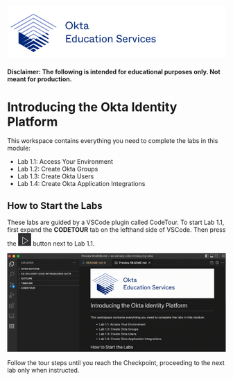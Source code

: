 [![Okta Training](./.tour-resources/oktaeduservices.png "Okta Education Services")](https://www.okta.com/services/training/)

#### Disclaimer: The following is intended for educational purposes only. Not meant for production.

# Introducing the Okta Identity Platform

This workspace contains everything you need to complete the labs in this module:

- Lab 1.1: Access Your Environment
- Lab 1.2: Create Okta Groups
- Lab 1.3: Create Okta Users
- Lab 1.4: Create Okta Application Integrations

## How to Start the Labs


These labs are guided by a VSCode plugin called CodeTour. To start Lab 1.1, first expand the **CODETOUR** tab on the lefthand side of VSCode. Then press the ![Start Tour](./.tour-resources/play.png) button next to Lab 1.1.

![Start Code Tour](./.tour-resources/start-tour.gif)

Follow the tour steps until you reach the Checkpoint, proceeding to the next lab only when instructed.
